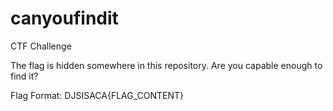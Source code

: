 # canyoufindit

CTF Challenge

The flag is hidden somewhere in this repository. Are you capable enough to find it?

Flag Format: DJSISACA{FLAG_CONTENT}
